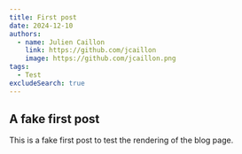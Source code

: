 ```yaml
---
title: First post
date: 2024-12-10
authors:
  - name: Julien Caillon
    link: https://github.com/jcaillon
    image: https://github.com/jcaillon.png
tags:
  - Test
excludeSearch: true
---
```


## A fake first post

This is a fake first post to test the rendering of the blog page.
